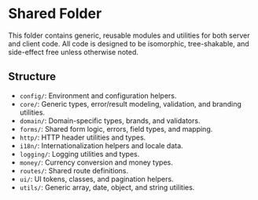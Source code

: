 # Shared Folder

This folder contains generic, reusable modules and utilities for both server and client code. All code is designed to be
isomorphic, tree-shakable, and side-effect free unless otherwise noted.

## Structure

- `config/`: Environment and configuration helpers.
- `core/`: Generic types, error/result modeling, validation, and branding utilities.
- `domain/`: Domain-specific types, brands, and validators.
- `forms/`: Shared form logic, errors, field types, and mapping.
- `http/`: HTTP header utilities and types.
- `i18n/`: Internationalization helpers and locale data.
- `logging/`: Logging utilities and types.
- `money/`: Currency conversion and money types.
- `routes/`: Shared route definitions.
- `ui/`: UI tokens, classes, and pagination helpers.
- `utils/`: Generic array, date, object, and string utilities.

